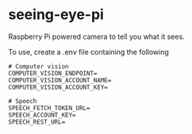 # seeing-eye-pi
Raspberry Pi powered camera to tell you what it sees.


To use, create a .env file containing the following
```
# Computer vision
COMPUTER_VISION_ENDPOINT=
COMPUTER_VISION_ACCOUNT_NAME=
COMPUTER_VISION_ACCOUNT_KEY=

# Speech
SPEECH_FETCH_TOKEN_URL=
SPEECH_ACCOUNT_KEY=
SPEECH_REST_URL=
```

